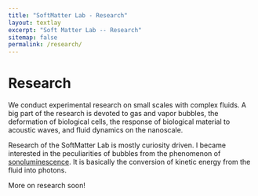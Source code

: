 ```yaml
---
title: "SoftMatter Lab - Research"
layout: textlay
excerpt: "Soft Matter Lab -- Research"
sitemap: false
permalink: /research/
---
```


# Research

We conduct experimental research on small scales with complex fluids. A big part of the research is devoted to gas and vapor bubbles, the deformation of biological cells, the response of biological material to acoustic waves, and fluid dynamics on the nanoscale.

Research of the SoftMatter Lab is mostly curiosity driven. I became interested in the peculiarities of bubbles from the phenomenon of [sonoluminescence](https://en.wikipedia.org/wiki/Sonoluminescence). It is basically the conversion of kinetic energy from the fluid into photons.

More on research soon!
 
<!-- 
![]({{ site.url }}{{ site.baseurl }}/images/respic/layers_real.jpg){: style="width: 300px; float: right; border: 10px"}



SOME MORE TEXT

![]({{ site.url }}{{ site.baseurl }}/images/respic/layers_fft.jpg){: style="width: 300px; float: left; border: 10px"}

AND MORE TEXT
-->
